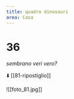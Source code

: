 ```yaml
---
title: quadro dinosauri
area: Casa
---
```

# 36
_sembrano veri vero?_

⬇️ [[81-ripostiglio]]

![[foto_81.jpg]]